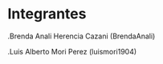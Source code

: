 # Integrantes 
.Brenda Anali Herencia Cazani (BrendaAnali)

.Luis Alberto Mori Perez (luismori1904)

